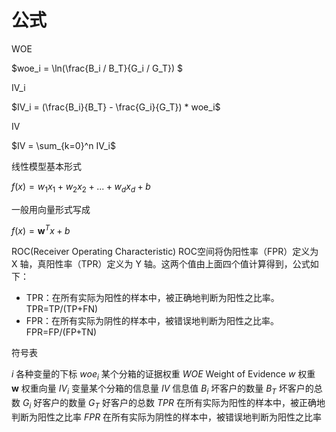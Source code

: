 # 公式

WOE

$woe_i = \ln(\frac{B_i / B_T}{G_i / G_T}) $

IV_i

$IV_i = (\frac{B_i}{B_T} - \frac{G_i}{G_T}) * woe_i$

IV

$IV = \sum_{k=0}^n IV_i$

线性模型基本形式

$f(x) = w_1x_1 + w_2x_2 + ...+ w_dx_d + b$

一般用向量形式写成

$f(x) = \mathbf{w}^Tx + b$

ROC(Receiver Operating Characteristic)
ROC空间将伪阳性率（FPR）定义为 X 轴，真阳性率（TPR）定义为 Y 轴。这两个值由上面四个值计算得到，公式如下：
- TPR：在所有实际为阳性的样本中，被正确地判断为阳性之比率。TPR=TP/(TP+FN)
- FPR：在所有实际为阴性的样本中，被错误地判断为阳性之比率。FPR=FP/(FP+TN)

符号表

$i$         各种变量的下标
$woe_i$     某个分箱的证据权重
$WOE$       Weight of Evidence
$w$         权重               
$\mathbf{w}$ 权重向量 
$IV_i$      变量某个分箱的信息量
$IV$        信息值
$B_i$       坏客户的数量
$B_T$       坏客户的总数
$G_i$       好客户的数量
$G_T$       好客户的总数
$TPR$       在所有实际为阳性的样本中，被正确地判断为阳性之比率
$FPR$       在所有实际为阴性的样本中，被错误地判断为阳性之比率
